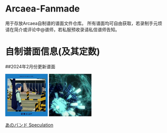# Arcaea-Fanmade
用于存放Arcaea自制谱的谱面文件仓库。
所有谱面均可自由获取，若录制手元烦请在简介或评论中@谱师，若私服预收录请私信谱师告知。

# 自制谱面信息(及其定数)

##2024年2月份更新谱面
<p float="left">
    <img src="/anoband/base.jpg" title="anoband" width="135" high="135"/>
    <img src="/speculation/base.jpg" title="speculation" width="135" high="135"/>
</p>
<p float="left">
    <a href="/anoband">あのバンド   </a>
    <a href="/speculation">Speculation   </a>
</p>

